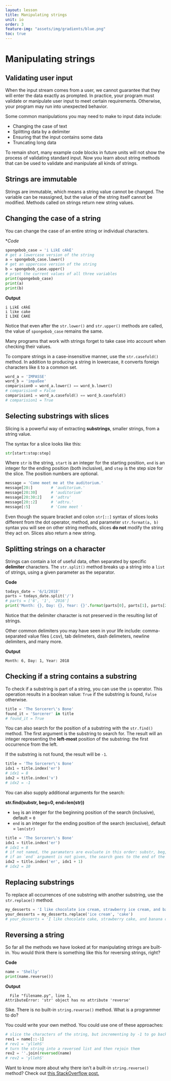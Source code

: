 ```yaml
---
layout: lesson
title: Manipulating strings
unit: io
order: 3
feature-img: "assets/img/gradients/blue.png"
toc: true
---
```


# Manipulating strings

## Validating user input

When the input stream comes from a user, we cannot guarantee that they will enter the data exactly as prompted. In practice, your program must validate or manipulate user input to meet certain requirements. Otherwise, your program may run into unexpected behavior.

Some common manipulations you may need to make to input data include:

- Changing the case of text
- Splitting data by a delimiter
- Ensuring that the input contains some data
- Truncating long data

To remain short, many example code blocks in future units will not show the process of validating standard input. Now you learn about string methods that can be used to validate and manipulate all kinds of strings.

## Strings are immutable

Strings are immutable, which means a string value cannot be changed. The variable can be reassigned, but the value of the string itself cannot be modified. Methods called on strings return new string values.

## Changing the case of a string

You can change the case of an entire string or individual characters.

**Code*

```python
spongebob_case = 'i LikE cAkE'
# get a lowercase version of the string
a = spongebob_case.lower()
# get an uppercase version of the string
b = spongebob_case.upper()
# print the current values of all three variables
print(spongebob_case)
print(a)
print(b)
```

**Output**

```
i LikE cAkE
i like cake
I LIKE CAKE
```

Notice that even after the `str.lower()` and `str.upper()` methods are called, the value of `spongebob_case` remains the same.

Many programs that work with strings forget to take case into account when checking their values.

To compare strings in a case-insensitive manner, use the `str.casefold()` method. In addition to producing a string in lowercase, it converts foreign characters like `ß` to a common set.

```python
word_a = 'IMPASSE'
word_b = 'impaßee'
comparision0 = word_a.lower() == word_b.lower()
# comparision0 = False
comparision1 = word_a.casefold() == word_b.casefold()
# comparision1 = True
```

## Selecting substrings with slices

Slicing is a powerful way of extracting **substrings**, smaller strings, from a string value.

The syntax for a slice looks like this:

```python
str[start:stop:step]
```

Where `str` is the string, `start` is an integer for the starting position, `end` is an integer for the ending position (both inclusive), and `step` is the step size for the slice. The position numbers are optional.

```python
message = 'Come meet me at the auditorium.'
message[20:]        # 'auditorium.'
message[20:30]      # 'auditorium'
message[20:30:2]    # 'adtru'
message[20::2]      # 'adtru.'
message[:5]         # 'Come meet '
```

Even though the square bracket and colon `str[::]` syntax of slices looks different from the dot operator, method, and parameter `str.format(a, b)` syntax you will see on other string methods, slices **do not** modify the string they act on. Slices also return a new string.

## Splitting strings on a character

Strings can contain a lot of useful data, often separated by specific **delimiter** characters. The `str.split()` method breaks up a string into a `list` of strings, using a given parameter as the separator.

**Code**

```python
todays_date = '6/1/2018'
parts = todays_date.split('/')
# parts = ['6', '1', '2016']
print('Month: {}, Day: {}, Year: {}'.format(parts[0], parts[1], parts[2]))
```

Notice that the delimiter character is not preserved in the resulting list of strings.

Other common delimiters you may have seen in your life include: comma-separated value files (.csv), tab delimeters, dash delimeters, newline delimiters, and many more.

**Output**

```
Month: 6, Day: 1, Year: 2018
```

## Checking if a string contains a substring

To check if a substring is part of a string, you can use the `in` operator. This operation results in a boolean value: `True` if the substring is found, `False` otherwise.

```python
title = 'The Sorcerer\'s Bone'
found_it = 'Sorcerer' in title
# found_it = True
```

You can also search for the position of a substring with the `str.find()` method. The first argument is the substring to search for. The result will an integer representing the **left-most** position of the substring: the first occurrence from the left.

If the substring is not found, the result will be `-1`.

```python
title = 'The Sorcerer\'s Bone'
idx1 = title.index('er')
# idx1 = 8
idx2 = title.index('v')
# idx2 = -1
```

You can also supply additional arguments for the search:

**str.find(substr, beg=0, end=len(str))**

- `beg` is an integer for the beginning position of the search (inclusive), default = `0`
- `end` is an integer for the ending position of the search (exclusive), default = `len(str)`

```python
title = 'The Sorcerer\'s Bone'
idx1 = title.index('er')
# idx1 = 8
# if not named, the paramaters are evaluate in this order: substr, beg, end
# if an `end` argument is not given, the search goes to the end of the string
idx2 = title.index('er', idx1 + 1)
# idx2 = 10
```

## Replacing substrings

To replace all occurrences of one substring with another substring, use the `str.replace()` method.

```python
my_desserts = 'I like chocolate ice cream, strawberry ice cream, and banana ice cream.'
your_desserts = my_desserts.replace('ice cream', 'cake')
# your_desserts = 'I like chocolate cake, strawberry cake, and banana cake.'
```

## Reversing a string

So far all the methods we have looked at for manipulating strings are built-in. You would think there is something like this for reversing strings, right?

**Code**

```python
name = 'Shelly'
print(name.reverse())
```

**Output**

```
  File "filename.py", line 1,
AttributeError: 'str' object has no attribute 'reverse'
```

Sike. There is no built-in `string.reverse()` method. What is a programmer to do?

You could write your own method. You could use one of these approaches:

```python
# slice the characters of the string, but incrementing by -1 to go backwards
rev1 = name[::-1]
# rev1 = 'yllehS'
# turn the string into a reversed list and then rejoin them
rev2 = ''.join(reversed(name)
# rev2 = 'yllehS'
```

Want to know more about why there isn't a built-in `string.reverse()` method? Check out [this StackOverflow post.](https://stackoverflow.com/questions/931092/reverse-a-string-in-python)
